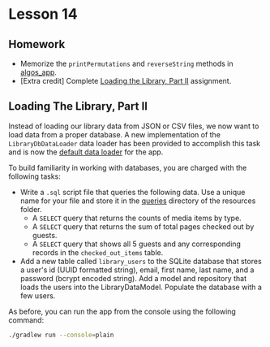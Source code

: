 # Lesson 14

## Homework

* Memorize the `printPermutations` and `reverseString` methods in [algos_app][algos-app].
* [Extra credit] Complete [Loading the Library, Part II](#loading-the-library-part-ii) assignment.

## Loading The Library, Part II

Instead of loading our library data from JSON or CSV files, we now want to load data from a proper database. A new implementation of the `LibraryDbDataLoader` data loader has been provided to accomplish this task and is now the [default data loader][library-app] for the app.

To build familiarity in working with databases, you are charged with the following tasks:

* Write a `.sql` script file that queries the following data. Use a unique name for your file and store it in the [queries][queries-dir] directory of the resources folder.
    * A `SELECT` query that returns the counts of media items by type.
    * A `SELECT` query that returns the sum of total pages checked out by guests.
    * A `SELECT` query that shows all 5 guests and any corresponding records in the `checked_out_items` table.
* Add a new table called `library_users` to the SQLite database that stores a user's id (UUID formatted string), email, first name, last name, and a password (bcrypt encoded string). Add a model and repository that loads the users into the LibraryDataModel. Populate the database with a few users.

As before, you can run the app from the console using the following command:

```bash
./gradlew run --console=plain
```

[algos-app]: ./algos/algos_app/src/main/java/com/codedifferently/lesson14/Lesson14.java
[queries-dir]: ./db/db_app/src/main/resources/queries/
[library-app]: ./db/db_app/src/main/java/com/codedifferently/lesson14/cli/LibraryApp.java#L26
